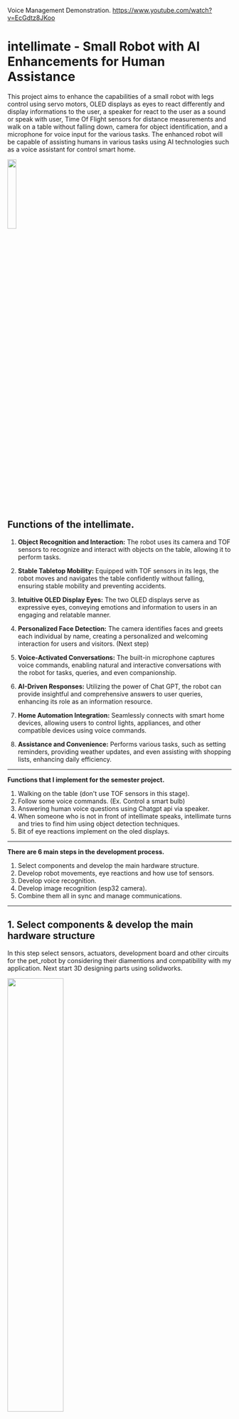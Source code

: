 Voice Management Demonstration.
https://www.youtube.com/watch?v=EcGdtz8JKoo


# intellimate - Small Robot with AI Enhancements for Human Assistance

This project aims to enhance the capabilities of a small robot with legs control using servo motors, OLED displays as eyes to react differently and display informations to the user, a speaker for react to the user as a sound or speak with user, Time Of Flight sensors for distance measurements and walk on a table without falling down, camera for object identification, and a microphone for voice input for the various tasks. The enhanced robot will be capable of assisting humans in various tasks using AI technologies such as a voice assistant for control smart home. 

<img src="https://www.pikpng.com/pngl/b/122-1221795_mini-robot-cartoon-clipart.png" width="20%">

## Functions of the intellimate.
1.  **Object Recognition and Interaction:** The robot uses its camera and TOF sensors to recognize and interact with objects on the table, allowing it to perform tasks.
    
2.  **Stable Tabletop Mobility:** Equipped with TOF sensors in its legs, the robot moves and navigates the table confidently without falling, ensuring stable mobility and preventing accidents.
    
3.  **Intuitive OLED Display Eyes:** The two OLED displays serve as expressive eyes, conveying emotions and information to users in an engaging and relatable manner.
    
4.  **Personalized Face Detection:** The camera identifies faces and greets each individual by name, creating a personalized and welcoming interaction for users and visitors. (Next step)
    
5.  **Voice-Activated Conversations:** The built-in microphone captures voice commands, enabling natural and interactive conversations with the robot for tasks, queries, and even companionship.
    
7.  **AI-Driven Responses:** Utilizing the power of Chat GPT, the robot can provide insightful and comprehensive answers to user queries, enhancing its role as an information resource.
    
9.  **Home Automation Integration:** Seamlessly connects with smart home devices, allowing users to control lights, appliances, and other compatible devices using voice commands.
    
10.  **Assistance and Convenience:** Performs various tasks, such as setting reminders, providing weather updates, and even assisting with shopping lists, enhancing daily efficiency.
***
**Functions that I implement for the semester project.**
 1. Walking on the table (don't use TOF sensors in this stage).
 2. Follow some voice commands. (Ex. Control a smart bulb)
 3. Answering human voice questions using Chatgpt api via speaker.
 4. When someone who is not in front of intellimate speaks, intellimate turns and tries to find him using object detection techniques.
 5. Bit of eye reactions implement on the oled displays.

 ***
**There are 6 main steps in the development process.**
1. Select components and develop the main hardware structure.
2. Develop robot movements, eye reactions and how use tof sensors.
3. Develop voice recognition.
4. Develop image recognition (esp32 camera).
5. Combine them all in sync and manage communications.

***
## 1. Select components & develop the main hardware  structure

   In this step select sensors, actuators, development board and other circuits for the pet_robot by considering their diamentions and compatibility with my application. Next start 3D designing parts using solidworks.
   
   <img src="pictures/devices_intellimate.jpeg" width="50%">
   
**Select components**

 - **Development boards** - When the intellimate walk on the table, he has to perform multiple tasks in parallel, such as detecting objects on the table and taking readings from TOF sensors to take the idea of the environment. 
 So I select esp32-cam and esp32 development boards. The esp32-cam module has esp32s chip which is single core chip. But the esp32 have two cores. So I can handle these tasks optimally using these 3 cores. 
 I use SPI communication protocol to communicate with each other.
 
   <img src="https://i0.wp.com/randomnerdtutorials.com/wp-content/uploads/2020/03/ESP32-CAM-pinout-new.png?quality=100&strip=all&ssl=1" width="40%" >
   <img src="https://i0.wp.com/randomnerdtutorials.com/wp-content/uploads/2018/08/ESP32-DOIT-DEVKIT-V1-Board-Pinout-36-GPIOs-updated.jpg?quality=100&strip=all&ssl=1" width="40%" >
 - **Servo motors** - use MG90S micro servos for bottom end bend. Because it
   should handle whole weight of the robot. Also use SG90 servo motors
   for other two ends.
   
 - **Display** -  Two i2c different hardware addressed 128*64 oled displays using one I2C lines.
 
 - **Distance Sensors** - Ultrasonic distance sensors size is very large. So
   it is not suitable for this. So I use time of flight sensors for this
   application which is only 3cm*2cm dimentions.
    
    <img src="https://esphome.io/_images/vl53l0x.png" width="20%" >
   
 - **Speakers** - I2S Audio Amplifier with a small size speaker.
 
 - **Microphone** -  INMP441 MEMS  Microphone Module I2S
 
   <img src="https://i0.wp.com/www.techiesms.com/wp-content/uploads/2023/07/INMP441-MEMS-High-Precision-Omnidirectional-Microphone-Module-I2S-4.jpg?fit=800%2C800&ssl=1" width="20%" >


 - **Power** - In this stage not focus on batteries. Mainly need two voltages. 3.3v for esp32 boards and 5v for servo motors.  Use a power module which can step down voltage into 3.3v and 5v.

   
**Design parts for 3D printing**

   Mainly I have design head, body, legs, foot and other small supporting parts using solidworks 2019.
   
 - head- I design head part for assemble power distribution circuit and display.    
 
 - Body - In this part include development board, two servo motors to
   control legs, speaker, tof sensors and batteries.
   
 - legs- There are two legs. I include servo motors in this leg for foot control.
 
 - foot- In the foot, there are two time of flight sensors in each feet.

***

## 2.  Develop robot movements, eye reactions and how use tof sensors. 
There are 4 servo motors to take robot movements. There is a library which is match to intellimate robot movements. So we can directly use that library for develop robot movements further more.

Use two 128*64 i2c oled displays to design eye reactions. When we use two oled displays, both of have same hardware address. So we need to change hardware address by changing backside resistor. Finally can controll two oled displays using one i2c line.

Instead of the camera, use time of flight sensors to get some idea of the environment. We use four [time of flight sensors](https://www.st.com/en/imaging-and-photonics-solutions/time-of-flight-sensors.html) to detect objects around the robot and four tof sensors (two per foot each) to detect the edges of the living table. We can't use same addressed TOF sensors in same I2C bus. Because I2C protocol use hardware address of each device. So the solution is to use an I2C 1 to 8 multiplexer for connect 8 tof sensors together.

In the final project we use two i2c buses in the same ESP32 board. Because any pins in esp32 board has I2C capabilities. Only thing is configure that in the code.
***

## 3. Research and develop voice recognition.


The voice recognition part of the project involves taking voice inputs from the user and processing them to generate answers and emotions. The voice recognition part consists of the following steps:

-   **Voice input control:** The ESP32 firmware uses the I2S protocol to receive audio data from the INMP441 microphone. The firmware stores the audio data in a buffer and writes it to the EEPROM memory. The firmware also triggers an interrupt when the buffer is full or when the user stops speaking.
-   **Voice recording upload control:** The ESP32 firmware uses the HTTP protocol to send a POST request to the backend server with the audio data as the payload. The firmware also sends a unique ID for each voice recording to identify it later.
-   **Voice to text conversion:** The backend server uses a machine learning model API to convert the audio data into text. The API takes the audio data as an input and returns a JSON response with the text as an output. The backend server parses the JSON response and extracts the text.
-   **Text to answer generation:** The backend server uses a chatgpt API to generate an answer for the text. The API takes the text as an input and returns a JSON response with the answer as an output. The backend server parses the JSON response and extracts the answer.
-   **Emotion recognition:** The backend server uses a machine learning model API to recognize the emotion of the user based on the voice recording context. The API takes the voice recording as an input and returns a JSON response with the emotion as an output. The backend server parses the JSON response and extracts the emotion.
-   **Answer to speech synthesis:** The backend server uses a text-to-speech API to synthesize speech for the answer. The API takes the answer as an input and returns an audio file as an output. The backend server saves the audio file in a temporary folder.
-   **Sound or speech output control:** The backend server sends a GET request to the ESP32 firmware with the ID of the voice recording, the answer, and the emotion as parameters. The ESP32 firmware uses the ID to match the voice recording with its corresponding answer and emotion. The ESP32 firmware uses the HTTP protocol to download the audio file from the backend server. The ESP32 firmware uses the I2S protocol to send audio data to the MAX98357A amplifier, which drives the speaker. The ESP32 firmware also uses I2C commands to display different expressions on the OLED displays according to the emotion.

  **I2S protocol**

The protocol which is used to transmit digital audio data from one device to another device is known as I2S or Inter-IC Sound protocol. This protocol transmits PCM (pulse-code modulated) audio data from one IC to another within an electronic device. I2S plays a key role in transmitting audio files which are pre-recorded from an MCU to a DAC or amplifier. This protocol can also be utilized to digitize audio using a microphone.

The  **I2S protocol features**  include the following.

-   It has 8 to 32 data bits for each sample.
-   Tx & Rx FIFO interrupts.
-   It supports DMA.
-   16-bit, 32-bit, 48-bit, or 64-bit word select period.
-   Simultaneous bi-directional audio streaming.
-   8-bit, 16-bit, and 24-bit sample width.
-   It has different sample rates.
-   The data rate is up to 96 kHz through the 64-bit word select period.
-   Interleaved stereo FIFOs or Independent right & left channel FIFOs




                       
